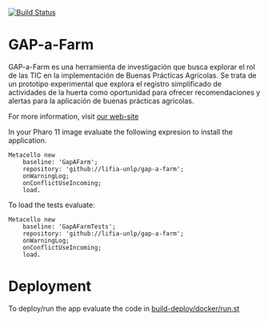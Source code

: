 [![Build Status](https://travis-ci.com/cientopolis/gap-a-farm.svg?branch=master)](https://travis-ci.com/cientopolis/gap-a-farm)

# GAP-a-Farm
GAP-a-Farm es una herramienta de investigación que busca explorar el rol de las TIC en la implementación de Buenas Prácticas Agrícolas. Se trata de un prototipo experimental que explora el registro simplificado de actividades de la huerta como oportunidad para ofrecer recomendaciones y alertas para la aplicación de buenas prácticas agrícolas. 

For more information, visit [our web-site](https://www.lifia.info.unlp.edu.ar/gap-a-farm/)

In your Pharo 11 image evaluate the following expresion to install the application.

```Smalltalk
Metacello new
	baseline: 'GapAFarm';
	repository: 'github://lifia-unlp/gap-a-farm';
	onWarningLog;
	onConflictUseIncoming;
	load.
  ```
  
To load the tests evaluate:
  
```Smalltalk
Metacello new
	baseline: 'GapAFarmTests';
	repository: 'github://lifia-unlp/gap-a-farm';
	onWarningLog;
	onConflictUseIncoming;
	load.
```

# Deployment

To deploy/run the app evaluate the code in [build-deploy/docker/run.st](./build-deploy/docker/run.st)
